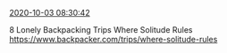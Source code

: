 [2020-10-03 08:30:42](https://mstdn.social/@hill_wanderer/104969918298219042)

8 Lonely Backpacking Trips Where Solitude Rules <a href="https://www.backpacker.com/trips/where-solitude-rules" target="_blank" rel="nofollow noopener noreferrer" translate="no">https://www.backpacker.com/trips/where-solitude-rules</a>